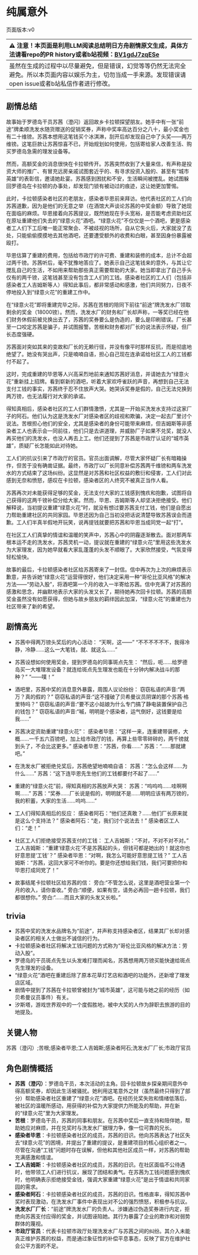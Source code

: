 # 纯属意外
页面版本:v0
 

| :warning: 注意！本页面是利用LLM阅读总结明日方舟剧情原文生成，具体方法请看repo的PR history或者b站视频：[BV1gdJ7zqESe](https://www.bilibili.com/video/BV1gdJ7zqESe/)         |
|:----------------------------|
| 虽然在生成的过程中以尽量避免，但是错误，幻觉等等仍然无法完全避免。所以本页面内容以娱乐为主，切勿当成一手来源。发现错误请open issue或者b站私信作者进行修改。|



## 剧情总结
故事始于罗德岛干员苏茜（澄闪）返回故乡卡拉顿探望朋友。她手中有一张“前途”牌柔顺洗发水随货赠送的促销奖券，声称中奖率高达百分之八十，最小奖金也有二十维镑。苏茜本想用这笔钱买个冰淇淋，刮开后却发现自己中了头奖——两万维镑。这笔巨款让苏茜惊喜不已，开始规划如何使用，包括寄给家人改善生活、购买罗德岛急需的理发设备等。

然而，高额奖金的消息很快在卡拉顿传开。苏茜突然收到了大量来信，有声称是投资大师的推广、有冒充远房亲戚试图套近乎的、有寻求投资入股的、甚至有“城市英雄”的表彰信，邀请她赴宴。苏茜感到困扰和不安，生活瞬间被搅乱。她试图躲回罗德岛在卡拉顿的办事处，却发现门锁有被动过的痕迹，这让她更加警惕。

此时，卡拉顿感染者社区的老朋友，感染者毕恩前来拜访。他代表社区的工人们向苏茜道歉，因为是他们的无意之举（在酒馆大声谈论苏茜的中奖金额）导致了她现在面临的麻烦。毕恩接着向苏茜提议，既然她现在手头宽裕，是否能考虑资助社区在原址重建他们失去的“绿意火花”酒吧。“绿意火花”不仅仅是一个酒吧，更是感染者工人们下工后唯一能正常聚会、不被歧视的场所，自从它失火后，大家就没了去处，只能偷偷摸摸地去其他酒吧，还要遭受额外的收费和白眼，甚至因身份暴露被殴打。

毕恩估算了重建的费用，包括给市政厅的许可费、重建和装修的成本，总计不会超过两千镑。苏茜听后，毫不犹豫地答应了。她表示自己这笔钱来的意外，与其让它搅乱自己的生活，不如用来帮助那些真正需要帮助的大家。她当即拿出了自己手头仅有的两千镑，这笔钱甚至没有包含工人们的工钱。感染者社区的工人们（包括非感染者工人吉姆斯等人）得知此事后，都非常感动和感激，他们共同努力，日夜不停地投入到“绿意火花”的重建工作中。

在“绿意火花”即将重建完毕之际，苏茜在苦根的陪同下前往“前途”牌洗发水厂领取剩余的奖金（18000镑）。然而，洗发水厂的财务和厂长却声称，一等奖已经在他们财务休假前被兑换出去了，苏茜的奖券要么是伪造的，要么是印刷错误。厂长甚至一口咬定苏茜是骗子，并试图报警。苦根和财务都对厂长的说法表示怀疑，但厂长态度强硬。

苏茜面对突如其来的变故和厂长的无赖行径，并没有像平时那样反抗，而是彻底地绝望了。她没有哭出声，只是喃喃自语，担心自己现在连承诺给社区工人的工钱都付不起了。

这时，完成重建的毕恩等人兴高采烈地前来通知苏茜好消息，并请她去为“绿意火花”重新挂上招牌。看到崭新的酒吧，听着大家欢呼雀跃的声音，再想到自己无法支付工钱的事实，苏茜终于忍不住放声大哭。她哭诉奖券是假的，自己无法兑换到两万镑，也无法履行对大家的承诺。

得知真相后，感染者社区的工人们群情激愤，尤其是一开始买洗发水支持过这家厂子的阿石。他们认为这是洗发水厂对感染者区的歧视和欺骗，决定一起去厂里讨个说法。苦根担心他们的安全，尤其是感染者的身份可能带来麻烦，但吉姆斯等非感染者工人也表示会一同前往，他们只是去讲道理，并威胁厂子如果不兑奖，就没人再买他们的洗发水，也没人再去上工。他们还提到了苏茜是市政厅认证的“城市英雄”，质疑厂长怎能如此对待她。

工人们的抗议引来了市政厅的官员。官员出面调解，尽管大家怀疑厂长有暗箱操作，但苦于没有确凿证据。最终，市政厅以厂长同意补偿苏茜两千维镑和两车洗发水的方式结束了这场纠纷。这显然是对苏茜和社区权益的敷衍和侵害，工人们对此感到无奈和愤怒，感叹在卡拉顿，感染者区的人终究不被真正当作人看。

苏茜再次对未能获得足够的奖金，无法支付大家的工钱感到愧疚和抱歉，试图将自己获得的这两千镑补偿分给大家。然而，毕恩、吉姆斯等人却坚决拒绝接受。他们解释说，当初提议重建“绿意火花”时，就没有想过要苏茜支付工钱，他们是自愿出力帮助重建社区的共同家园。毕恩还因为自己当初没把话说清楚导致苏茜误会而道歉。工人们半真半假地开玩笑，说再提钱就要把苏茜和毕恩当成同党一起“打”。

在社区工人们真挚的情谊和温暖的笑声中，苏茜心中的阴霾逐渐散去。面对那两车根本运不走的洗发水，苏茜灵机一动，提议就在重建的“绿意火花”里用这些洗发水为大家理发，因为她早就看大家乱蓬蓬的头发不顺眼了。大家欣然接受，气氛变得轻松愉快。

故事的最后，卡拉顿感染者社区给苏茜寄来了一封信。信中再次为上次的麻烦表示歉意，并告诉她“绿意火花”运营得很好，他们决定采用一种“哥伦比亚风格”的解决方法——“劳动入股”，将酒吧第一个月的收入一半寄给苏茜。信中充满了对苏茜的感激和思念，并幽默地表示大家的头发又长了，期待她再次回卡拉顿。苏茜的高额奖金虽然没有如愿获得，但她与故乡朋友的羁绊因此加深，“绿意火花”的重建也为社区带来了新的希望。
## 剧情高光
- 苏茜中得两万镑头奖后的内心活动：
“天啊，这——”
“不不不不不不，我得冷静，冷静......这么一大笔钱，就、就这么......”

- 苏茜设想如何使用奖金，提到罗德岛的同事斑点先生：
“然后，呃......给罗德岛买一大堆理发设备？就连给斑点先生理发也能在十分钟内解决战斗的那种？”
“——噗！”

- 酒吧里，苏茜中奖的消息意外暴露，周围人议论纷纷：
窃窃私语的声音:“两万？真的假的？”
窃窃私语的声音:“这不撞破了贝希曼议员阴谋的那个苏茜·格里特吗？”
窃窃私语的声音:“要不这小姑娘为什么专门搞了静电装置保护自己的钱包？”
窃窃私语的声音:“嘁，明明是个感染者，运气倒好，这钱要是给我......”

- 苏茜决定资助重建“绿意火花”：
感染者毕恩：“这样一来，连重建带装修，大概......一千五六百镑吧，加上给市政厅的钱，再算上些零零碎碎的，两千镑就到头了，不会比这更多。”
感染者毕恩：“苏茜，你看......”
苏茜：“......那就建吧。”

- 在洗发水厂被拒绝兑奖后，苏茜绝望地喃喃自语：
苏茜：“怎么会这样......为什么......”
苏茜：“这下连毕恩先生他们的工钱都要付不起了......”

- 重建的“绿意火花”前，得知真相的苏茜放声大哭：
苏茜：“呜呜呜......哇啊啊啊......”
苏茜：“奖券......厂长说是假的，明明就不是......明明应该有两万镑的，我的积蓄，大家的生活......呜呜......”

- 工人们得知真相后的反应：
感染者阿石：“他们还真敢？......他们厂长原来就是这么个支持法？”
感染者阿石：“走，我们讨个说法去！”
感染者区工人们：“走！”

- 社区工人们拒绝接受苏茜支付的工钱：
工人吉姆斯：“不对，不对不对不对。”
工人吉姆斯：“重建‘绿意火花’不是苏茜起的头，但钱可都是她出的！就这你也好意思提‘工钱’？”
感染者毕恩：“对啊，我怎么可能好意思提工钱？”
工人吉姆斯：“苏茜，这回大家可不听你的。要是你还想给我们钱，我们可要把你和毕恩打成同党了！”

- 故事结尾卡拉顿社区给苏茜的信：
旁白:“不管怎么说，这里是酒吧营业第一个月的收入，请你查收。”
旁白:“顺便，如果有空，请务必再回一趟卡拉顿，我们都很想你。”
旁白:“......而且大家的头发又长啦。”
## trivia
- 苏茜中奖的洗发水品牌名为“前途”，并声称支持感染者区，结果其厂长却对感染者区的相关人士做出不诚信的行为。
- 卡拉顿感染者社区将解决工钱问题的方式称为“哥伦比亚风格的解决方法：劳动入股”。
- 罗德岛的干员斑点先生以头发难打理而闻名，苏茜想用两万镑买能快速给斑点先生理发的设备。
- “绿意火花”酒吧在重建后除了原本花草灯艺店和酒吧的功能外，还新增了理发店区域。
- 剧情中提到了苏茜在卡拉顿曾被封为“城市英雄”，这可能与她之前的经历（如贝希曼议员事件）有关。
- 汐斯塔，游戏世界观中的一个度假胜地，被中大奖的人作为辞职去旅游的目的地提及。
## 关键人物
苏茜（澄闪）;苦根;感染者毕恩;工人吉姆斯;感染者阿石;洗发水厂厂长;市政厅官员
## 角色剧情概括
-   **苏茜（澄闪）**：罗德岛干员，本次活动的主角。回卡拉顿故乡探亲期间意外中得高额奖券，却因此生活被骚扰。她利用这笔意外之财（虽然最终只得到了部分）帮助感染者社区重建了“绿意火花”酒吧。在经历兑奖失败和情绪低落后，被社区的温暖所感动，用获得的补偿为大家提供力所能及的帮助，并在新的“绿意火花”里为大家理发。
-   **苦根**：罗德岛干员，苏茜的同事和朋友。在苏茜中奖后一直支持和陪伴她，帮助她应对麻烦，并在兑奖时与洗发水厂据理力争，像一位可靠的兄长。
-   **感染者毕恩**：卡拉顿感染者社区的成员，苏茜的旧识。他向苏茜表达了社区失去“绿意火花”的困境，并提出了重建的提议，是重建项目的核心组织者之一。尽管在沟通“工钱”问题时存在误解，但他和其他社区成员一样，对苏茜的帮助充满感激和情谊。
-   **工人吉姆斯**：卡拉顿感染者社区的成员，苏茜的旧识。在社区面临不公待遇时，他带领工人们进行抗议，展现了团结和勇气。在苏茜为工钱问题感到愧疚时，他明确表示拒绝接受金钱，强调大家重建“绿意火花”是出于情谊和共同家园的需求。
-   **感染者阿石**：卡拉顿感染者社区的成员，苏茜的旧识。性格直率，得知苏茜中奖时表现激动，在洗发水厂事件中表现出对不公的强烈愤怒，积极参与抗议。
-   **洗发水厂厂长**：“前途”牌洗发水厂的负责人。涉嫌通过伪造奖券进行内定，拒绝向苏茜支付应得的奖金，并试图诬陷她。其行为暴露了企业的欺诈和对弱势群体的蔑视。
-   **市政厅官员**：代表卡拉顿市政厅处理洗发水厂与苏茜之间的纠纷。其介入未能真正维护苏茜的权益，而是通过象征性的补偿平息事态，反映了官方在维护社会公平方面的不足。